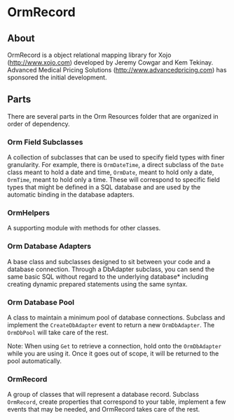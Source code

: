 # OrmRecord

## About

OrmRecord is a object relational mapping library for Xojo (http://www.xojo.com)
developed by Jeremy Cowgar and Kem Tekinay. Advanced Medical Pricing Solutions
(http://www.advancedpricing.com) has sponsored the initial development.

## Parts

There are several parts in the Orm Resources folder that are organized in order of dependency.

### Orm Field Subclasses

A collection of subclasses that can be used to specify field types with finer granularity. For example, there is `OrmDateTime`, a direct subclass of the `Date` class meant to hold a date and time, `OrmDate`, meant to hold only a date, `OrmTime`, meant to hold only a time. These will correspond to specific field types that might be defined in a SQL database and are used by the automatic binding in the database adapters.

### OrmHelpers

A supporting module with methods for other classes.

### Orm Database Adapters

A base class and subclasses designed to sit between your code and a database connection. Through a DbAdapter subclass, you can send the same basic SQL without regard to the underlying database* including creating dynamic prepared statements using the same syntax.

### Orm Database Pool

A class to maintain a minimum pool of database connections. Subclass and implement the `CreateDbAdapter` event to return a new `OrmDbAdapter`. The `OrmDbPool` will take care of the rest.

Note: When using `Get` to retrieve a connection, hold onto the `OrmDbAdapter` while you are using it. Once it goes out of scope, it will be returned to the pool automatically.

### OrmRecord

A group of classes that will represent a database record. Subclass `OrmRecord`, create properties that correspond to your table, implement a few events that may be needed, and OrmRecord takes care of the rest.
